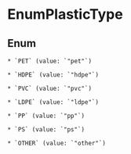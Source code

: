 
# EnumPlasticType

## Enum


    * `PET` (value: `"pet"`)

    * `HDPE` (value: `"hdpe"`)

    * `PVC` (value: `"pvc"`)

    * `LDPE` (value: `"ldpe"`)

    * `PP` (value: `"pp"`)

    * `PS` (value: `"ps"`)

    * `OTHER` (value: `"other"`)




